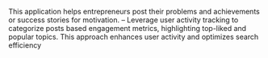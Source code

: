This application helps entrepreneurs post their problems and achievements or success stories for motivation.
– Leverage user activity tracking to categorize posts based engagement metrics, highlighting top-liked and popular topics.
This approach enhances user activity and optimizes search efficiency
